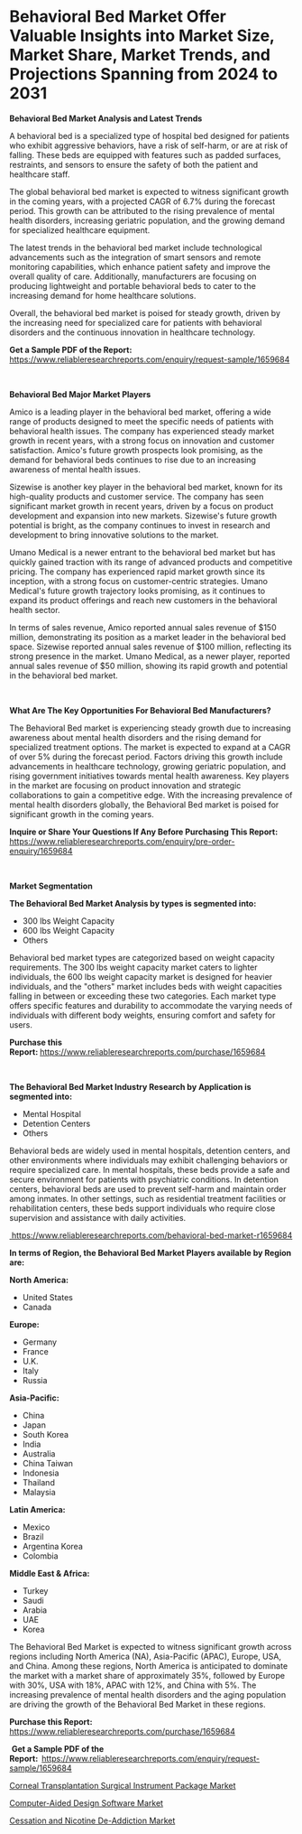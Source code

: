 <p><h1>Behavioral Bed Market Offer Valuable Insights into Market Size, Market Share, Market Trends, and Projections Spanning from 2024 to 2031</h1></p><p><strong>Behavioral Bed Market Analysis and Latest Trends</strong></p>
<p><p>A behavioral bed is a specialized type of hospital bed designed for patients who exhibit aggressive behaviors, have a risk of self-harm, or are at risk of falling. These beds are equipped with features such as padded surfaces, restraints, and sensors to ensure the safety of both the patient and healthcare staff.</p><p>The global behavioral bed market is expected to witness significant growth in the coming years, with a projected CAGR of 6.7% during the forecast period. This growth can be attributed to the rising prevalence of mental health disorders, increasing geriatric population, and the growing demand for specialized healthcare equipment.</p><p>The latest trends in the behavioral bed market include technological advancements such as the integration of smart sensors and remote monitoring capabilities, which enhance patient safety and improve the overall quality of care. Additionally, manufacturers are focusing on producing lightweight and portable behavioral beds to cater to the increasing demand for home healthcare solutions.</p><p>Overall, the behavioral bed market is poised for steady growth, driven by the increasing need for specialized care for patients with behavioral disorders and the continuous innovation in healthcare technology.</p></p>
<p><strong>Get a Sample PDF of the Report:&nbsp;</strong> <a href="https://www.reliableresearchreports.com/enquiry/request-sample/1659684">https://www.reliableresearchreports.com/enquiry/request-sample/1659684</a></p>
<p>&nbsp;</p>
<p><strong>Behavioral Bed Major Market Players</strong></p>
<p><p>Amico is a leading player in the behavioral bed market, offering a wide range of products designed to meet the specific needs of patients with behavioral health issues. The company has experienced steady market growth in recent years, with a strong focus on innovation and customer satisfaction. Amico's future growth prospects look promising, as the demand for behavioral beds continues to rise due to an increasing awareness of mental health issues.</p><p>Sizewise is another key player in the behavioral bed market, known for its high-quality products and customer service. The company has seen significant market growth in recent years, driven by a focus on product development and expansion into new markets. Sizewise's future growth potential is bright, as the company continues to invest in research and development to bring innovative solutions to the market.</p><p>Umano Medical is a newer entrant to the behavioral bed market but has quickly gained traction with its range of advanced products and competitive pricing. The company has experienced rapid market growth since its inception, with a strong focus on customer-centric strategies. Umano Medical's future growth trajectory looks promising, as it continues to expand its product offerings and reach new customers in the behavioral health sector.</p><p>In terms of sales revenue, Amico reported annual sales revenue of $150 million, demonstrating its position as a market leader in the behavioral bed space. Sizewise reported annual sales revenue of $100 million, reflecting its strong presence in the market. Umano Medical, as a newer player, reported annual sales revenue of $50 million, showing its rapid growth and potential in the behavioral bed market.</p></p>
<p>&nbsp;</p>
<p><strong>What Are The Key Opportunities For Behavioral Bed Manufacturers?</strong></p>
<p><p>The Behavioral Bed market is experiencing steady growth due to increasing awareness about mental health disorders and the rising demand for specialized treatment options. The market is expected to expand at a CAGR of over 5% during the forecast period. Factors driving this growth include advancements in healthcare technology, growing geriatric population, and rising government initiatives towards mental health awareness. Key players in the market are focusing on product innovation and strategic collaborations to gain a competitive edge. With the increasing prevalence of mental health disorders globally, the Behavioral Bed market is poised for significant growth in the coming years.</p></p>
<p><strong>Inquire or Share Your Questions If Any Before Purchasing This Report:</strong> <a href="https://www.reliableresearchreports.com/enquiry/pre-order-enquiry/1659684">https://www.reliableresearchreports.com/enquiry/pre-order-enquiry/1659684</a></p>
<p>&nbsp;</p>
<p><strong>Market Segmentation</strong></p>
<p><strong>The Behavioral Bed Market Analysis by types is segmented into:</strong></p>
<p><ul><li>300 lbs Weight Capacity</li><li>600 lbs Weight Capacity</li><li>Others</li></ul></p>
<p><p>Behavioral bed market types are categorized based on weight capacity requirements. The 300 lbs weight capacity market caters to lighter individuals, the 600 lbs weight capacity market is designed for heavier individuals, and the "others" market includes beds with weight capacities falling in between or exceeding these two categories. Each market type offers specific features and durability to accommodate the varying needs of individuals with different body weights, ensuring comfort and safety for users.</p></p>
<p><strong>Purchase this Report:&nbsp;</strong><a href="https://www.reliableresearchreports.com/purchase/1659684">https://www.reliableresearchreports.com/purchase/1659684</a></p>
<p>&nbsp;</p>
<p><strong>The Behavioral Bed Market Industry Research by Application is segmented into:</strong></p>
<p><ul><li>Mental Hospital</li><li>Detention Centers</li><li>Others</li></ul></p>
<p><p>Behavioral beds are widely used in mental hospitals, detention centers, and other environments where individuals may exhibit challenging behaviors or require specialized care. In mental hospitals, these beds provide a safe and secure environment for patients with psychiatric conditions. In detention centers, behavioral beds are used to prevent self-harm and maintain order among inmates. In other settings, such as residential treatment facilities or rehabilitation centers, these beds support individuals who require close supervision and assistance with daily activities.</p></p>
<p><a href="https://www.reliableresearchreports.com/behavioral-bed-market-r1659684">&nbsp;https://www.reliableresearchreports.com/behavioral-bed-market-r1659684</a></p>
<p><strong>In terms of Region, the Behavioral Bed Market Players available by Region are:</strong></p>
<p>
    <p> <strong> North America: </strong>
        <ul>
            <li>United States</li>
            <li>Canada</li>
        </ul>
        </p> 
    <p> <strong> Europe: </strong>
        <ul>
            <li>Germany</li>
            <li>France</li>
            <li>U.K.</li>
            <li>Italy</li>
            <li>Russia</li>
        </ul>
        </p> 
    <p> <strong> Asia-Pacific: </strong>
        <ul>
            <li>China</li>
            <li>Japan</li>
            <li>South Korea</li>
            <li>India</li>
            <li>Australia</li>
            <li>China Taiwan</li>
            <li>Indonesia</li>
            <li>Thailand</li>
            <li>Malaysia</li>
        </ul>
        </p> 
    <p> <strong> Latin America: </strong>
        <ul>
            <li>Mexico</li>
            <li>Brazil</li>
            <li>Argentina Korea</li>
            <li>Colombia</li>
        </ul>
        </p> 
    <p> <strong> Middle East & Africa: </strong>
        <ul>
            <li>Turkey</li>
            <li>Saudi</li>
            <li>Arabia</li>
            <li>UAE</li>
            <li>Korea</li>
        </ul>
    </p>
    </p>
<p><p>The Behavioral Bed Market is expected to witness significant growth across regions including North America (NA), Asia-Pacific (APAC), Europe, USA, and China. Among these regions, North America is anticipated to dominate the market with a market share of approximately 35%, followed by Europe with 30%, USA with 18%, APAC with 12%, and China with 5%. The increasing prevalence of mental health disorders and the aging population are driving the growth of the Behavioral Bed Market in these regions.</p></p>
<p><strong>Purchase this Report: </strong><a href="https://www.reliableresearchreports.com/purchase/1659684">https://www.reliableresearchreports.com/purchase/1659684</a></p>
<p>&nbsp;<strong>Get a Sample PDF of the Report:&nbsp;&nbsp;</strong><a href="https://www.reliableresearchreports.com/enquiry/request-sample/1659684">https://www.reliableresearchreports.com/enquiry/request-sample/1659684</a></p>
<p><strong></strong></p>
<p><p><a href="https://github.com/beauBlock13/Market-Research-Report-List-1/blob/main/corneal-transplantation-surgical-instrument-package-market.md">Corneal Transplantation Surgical Instrument Package Market</a></p><p><a href="https://github.com/DaveBlock08/Market-Research-Report-List-1/blob/main/computer-aided-design-software-market.md">Computer-Aided Design Software Market</a></p><p><a href="https://github.com/annerides/Market-Research-Report-List-1/blob/main/cessation-and-nicotine-de-addiction-market.md">Cessation and Nicotine De-Addiction Market</a></p></p>